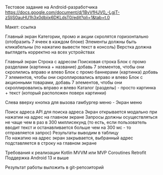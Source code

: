 Тестовое задание на Android-разработчика
https://docs.google.com/document/d/1BvVfHJV0_-LgjT-zSljS0auHU1h3x0dbiix6DKLdsT0/edit?pli=1&tab=t.0

Макет:  ссылка 

Главный экран
Категории, промо и акции скролятся горизонтально (отобразить 7 ячеек в каждом блоке)
Элементы должны быть кликабельны (по нажатию вывести текст в консоль)
Верстка должна выглядеть корректно на всех устройствах

Главный экран 
Строка с адресом
Поисковая строка
Блок с промо разделами (картинка + название) добавь 7 элементов, чтобы они скролились вправо и влево
Блок с промо баннерами (картинка) добавь 7 элементов, чтобы они скроллировались вправо и влево
Блок с акционными товарами, добавь 7 элементов, чтобы они скроллировались вправо и влево
Каталог (разделы) - просто картинка + текст (который расположен поверх картинки)

Слева вверху кнопка для вызова гамбургер меню - Экран меню 

Поиск адреса
API для поиска адреса
Экран открывается модально при нажатии на адрес на главном экране 
Запросы должны осуществляться не чаще чем в раз в 300 миллисекунд  (то есть, если пользователь вводит текст и останавливается больше чем на 300 мс - то отправляется запрос)
Результаты выводим в таблицу  
По нажатию на адрес экран закрывается, выбранный адрес подставляется в строку на главном экране

Требования к реализации
Kotlin
MVVM или MVP
Coroutines
Retrofit
Поддержка Android 13 и выше


Результат работы выложить в git-репозиторий
